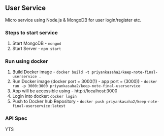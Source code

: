 ## User Service

Micro service using Node.js & MongoDB for user login/register etc.

### Steps to start service
1. Start MongoDB - ```mongod```
2. Start Server  - ```npm start```

### Run using docker
1. Build Docker image - ```docker build -t priyankasaha2/keep-note-final-userservice .```
2. Run Docker image (docker port = 3000(1) - app port = (3000)) - ```docker run -p 3000:3000 priyankasaha2/keep-note-final-userservice```
3. App will be accessible using - http://localhost:3000
4. Login into docker: ```docker login```
5. Push to Docker hub Repository  - ```docker push priyankasaha2/keep-note-final-userservice:latest```

### API Spec
YTS
